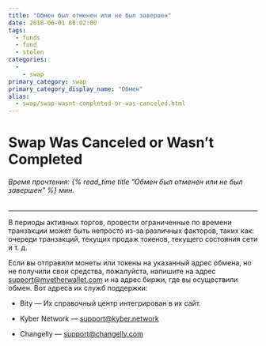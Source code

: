 ```yaml
---
title: "Обмен был отменен или не был завершен"
date: 2018-06-01 00:02:00
tags:
  - funds
  - fund
  - stolen
categories:
  - 
    - swap
primary_category: swap
primary_category_display_name: "Обмен"
alias:
  - swap/swap-wasnt-completed-or-was-canceled.html
---
```


# __Swap Was Canceled or Wasn’t Completed__
###### Время прочтения: {% read_time title "Обмен был отменен или не был завершен" %} мин.
***

В периоды активных торгов, провести ограниченные по времени транзакции может быть непросто из-за различных факторов, таких как: очереди транзакций, текущих продаж токенов, текущего состояния сети и т. д.

Если вы отправили монеты или токены на указанный адрес обмена, но не получили свои средства, пожалуйста, напишите на адрес support@myetherwallet.com и на адрес биржи, где вы осуществили обмен. Вот адреса их служб поддержки:

* Bity — Их справочный центр интегрирован в их сайт.

* Kyber Network — support@kyber.network

* Changelly — support@changelly.com
